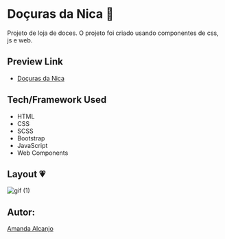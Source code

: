 
# Doçuras da Nica 🎂
Projeto de loja de doces. O projeto foi criado usando componentes de css, js e web. 

## Preview Link
- [Doçuras da Nica](https://doces-da-nica.netlify.app/)

## Tech/Framework Used
* HTML
* CSS
* SCSS
* Bootstrap
* JavaScript
* Web Components

## Layout 💗

![gif (1)](https://user-images.githubusercontent.com/81193788/192165688-b2df55cd-e79d-4ce0-901e-731526e58dd7.gif)

## Autor: 
[Amanda Alcanjo](https://portfolio-amandalcanjo.netlify.app/)
